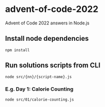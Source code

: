 # advent-of-code-2022
Advent of Code 2022 answers in Node.js

## Install node dependencies
```
npm install
```

## Run solutions scripts from CLI

```
node src/{nn}/{script-name}.js
```

### E.g. Day 1: Calorie Counting
```
node src/01/calorie-counting.js
```